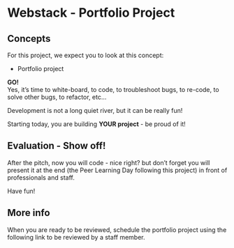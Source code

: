 # Webstack - Portfolio Project

## Concepts
For this project, we expect you to look at this concept:

- Portfolio project

**GO!**  
Yes, it’s time to white-board, to code, to troubleshoot bugs, to re-code, to solve other bugs, to refactor, etc...

Development is not a long quiet river, but it can be really fun!

Starting today, you are building **YOUR project** - be proud of it!

## Evaluation - Show off!
After the pitch, now you will code - nice right? but don’t forget you will present it at the end (the Peer Learning Day following this project) in front of professionals and staff.

Have fun!

## More info
When you are ready to be reviewed, schedule the portfolio project using the following link to be reviewed by a staff member.